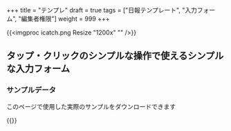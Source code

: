 +++
title = "テンプレ"
draft = true
tags = ["日報テンプレート", "入力フォーム", "編集者権限"]
weight = 999
+++

{{<imgproc icatch.png Resize "1200x" "" />}}

## タップ・クリックのシンプルな操作で使えるシンプルな入力フォーム


### サンプルデータ
このページで使用した実際のサンプルをダウンロードできます


{{<attachments style="orange" />}}


